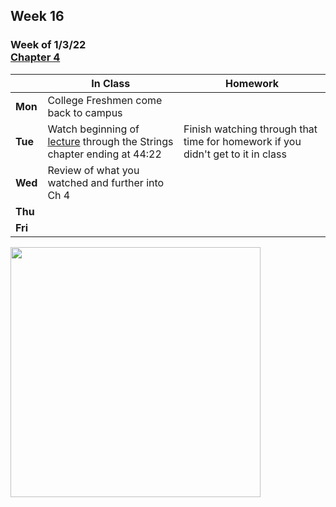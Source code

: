 ## Week 16

### Week of 1/3/22<br>[Chapter 4](/apcsp/curriculum/4)

  |       |In Class               |Homework   |
  |-------|---------              |---------  |
  |**Mon**|College Freshmen come back to campus | |
  |**Tue**|Watch beginning of [lecture](https://youtu.be/NKTfNv2T0FE?&start=49) through the Strings chapter ending at 44:22 |Finish watching through that time for homework if you didn't get to it in class |
  |**Wed**|Review of what you watched and further into Ch 4 | |
  |**Thu**| | |
  |**Fri**| | |

<img src="" alt="" height="400">

<meta http-equiv="refresh" content="300"/>